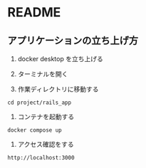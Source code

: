 # README

## アプリケーションの立ち上げ方
1. docker desktop を立ち上げる

1. ターミナルを開く

1. 作業ディレクトリに移動する

`cd project/rails_app`

1. コンテナを起動する

`docker compose up` 

1. アクセス確認をする

`http://localhost:3000`
